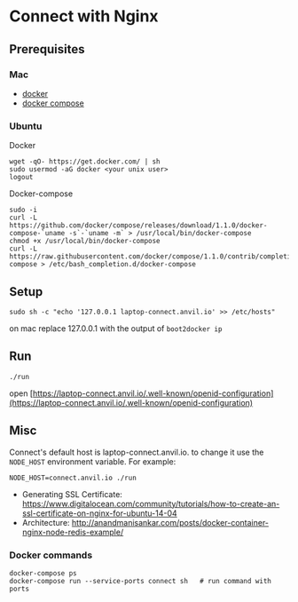 # Connect with Nginx

## Prerequisites

### Mac

* [docker](https://docs.docker.com/installation/mac)
* [docker compose](https://docs.docker.com/compose/install)

### Ubuntu

Docker

    wget -qO- https://get.docker.com/ | sh
    sudo usermod -aG docker <your unix user>
    logout

Docker-compose

    sudo -i
    curl -L https://github.com/docker/compose/releases/download/1.1.0/docker-compose-`uname -s`-`uname -m` > /usr/local/bin/docker-compose
    chmod +x /usr/local/bin/docker-compose
    curl -L https://raw.githubusercontent.com/docker/compose/1.1.0/contrib/completion/bash/docker-compose > /etc/bash_completion.d/docker-compose

## Setup

    sudo sh -c "echo '127.0.0.1 laptop-connect.anvil.io' >> /etc/hosts"

on mac replace 127.0.0.1 with the output of `boot2docker ip`

## Run
    ./run

open [https://laptop-connect.anvil.io/.well-known/openid-configuration](https://laptop-connect.anvil.io/.well-known/openid-configuration)


## Misc

Connect's default host is laptop-connect.anvil.io. to change it use the `NODE_HOST` environment variable. For example:

    NODE_HOST=connect.anvil.io ./run

* Generating SSL Certificate: https://www.digitalocean.com/community/tutorials/how-to-create-an-ssl-certificate-on-nginx-for-ubuntu-14-04
* Architecture: http://anandmanisankar.com/posts/docker-container-nginx-node-redis-example/

### Docker commands

    docker-compose ps
    docker-compose run --service-ports connect sh   # run command with ports

